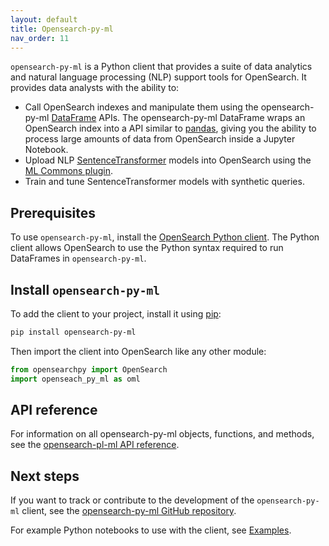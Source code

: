 ```yaml
---
layout: default
title: Opensearch-py-ml
nav_order: 11
---
```


`opensearch-py-ml` is a Python client that provides a suite of data analytics and natural language processing (NLP) support tools for OpenSearch. It provides data analysts with the ability to:

- Call OpenSearch indexes and manipulate them using the opensearch-py-ml [DataFrame](https://opensearch-project.github.io/opensearch-py-ml/reference/dataframe.html) APIs. The opensearch-py-ml DataFrame wraps an OpenSearch index into a API similar to [pandas](https://pandas.pydata.org/), giving you the ability to process large amounts of data from OpenSearch inside a Jupyter Notebook.
-  Upload NLP [SentenceTransformer](https://www.sbert.net/) models into OpenSearch using the [ML Commons plugin]({{site.url}}{{site.baseurl}}/ml-commons-plugin/index/).
- Train and tune SentenceTransformer models with synthetic queries.

## Prerequisites 

To use `opensearch-py-ml`, install the [OpenSearch Python client]({{site.url}}{{site.baseurl}}/clients/python#setup). The Python client allows OpenSearch to use the Python syntax required to run DataFrames in `opensearch-py-ml`.

## Install `opensearch-py-ml`

To add the client to your project, install it using [pip](https://pip.pypa.io/):

```bash
pip install opensearch-py-ml
```

Then import the client into OpenSearch like any other module:

```python
from opensearchpy import OpenSearch
import openseach_py_ml as oml
```

## API reference

For information on all opensearch-py-ml objects, functions, and methods, see the [opensearch-pl-ml API reference](https://opensearch-project.github.io/opensearch-py-ml/reference/index.html).

## Next steps

If you want to track or contribute to the development of the `opensearch-py-ml` client, see the [opensearch-py-ml GitHub repository](https://github.com/opensearch-project/opensearch-py-ml).

For example Python notebooks to use with the client, see [Examples](https://opensearch-project.github.io/opensearch-py-ml/examples/index.html).